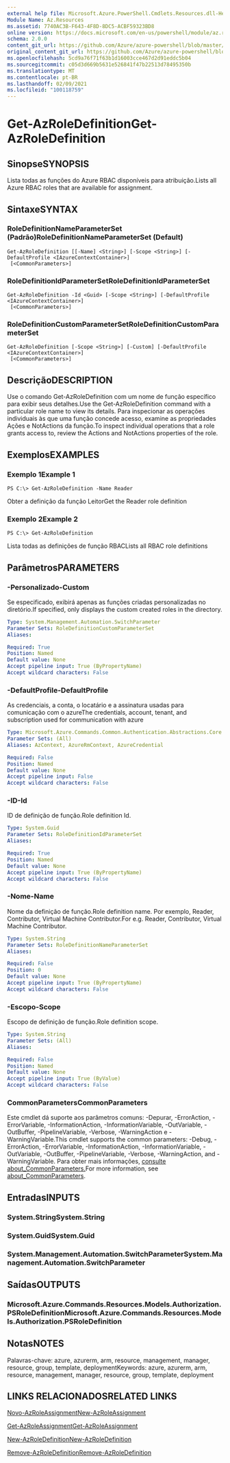```yaml
---
external help file: Microsoft.Azure.PowerShell.Cmdlets.Resources.dll-Help.xml
Module Name: Az.Resources
ms.assetid: 7740AC3B-F643-4F8D-8DC5-ACBF59323BD8
online version: https://docs.microsoft.com/en-us/powershell/module/az.resources/get-azroledefinition
schema: 2.0.0
content_git_url: https://github.com/Azure/azure-powershell/blob/master/src/Resources/Resources/help/Get-AzRoleDefinition.md
original_content_git_url: https://github.com/Azure/azure-powershell/blob/master/src/Resources/Resources/help/Get-AzRoleDefinition.md
ms.openlocfilehash: 5cd9a76f71f63b1d16003cce467d2d91eddc5b04
ms.sourcegitcommit: c05d3d669b5631e526841f47b22513d78495350b
ms.translationtype: MT
ms.contentlocale: pt-BR
ms.lasthandoff: 02/09/2021
ms.locfileid: "100118759"
---
```

# <span data-ttu-id="709bb-101">Get-AzRoleDefinition</span><span class="sxs-lookup"><span data-stu-id="709bb-101">Get-AzRoleDefinition</span></span>

## <span data-ttu-id="709bb-102">Sinopse</span><span class="sxs-lookup"><span data-stu-id="709bb-102">SYNOPSIS</span></span>
<span data-ttu-id="709bb-103">Lista todas as funções do Azure RBAC disponíveis para atribuição.</span><span class="sxs-lookup"><span data-stu-id="709bb-103">Lists all Azure RBAC roles that are available for assignment.</span></span>

## <span data-ttu-id="709bb-104">Sintaxe</span><span class="sxs-lookup"><span data-stu-id="709bb-104">SYNTAX</span></span>

### <span data-ttu-id="709bb-105">RoleDefinitionNameParameterSet (Padrão)</span><span class="sxs-lookup"><span data-stu-id="709bb-105">RoleDefinitionNameParameterSet (Default)</span></span>
```
Get-AzRoleDefinition [[-Name] <String>] [-Scope <String>] [-DefaultProfile <IAzureContextContainer>]
 [<CommonParameters>]
```

### <span data-ttu-id="709bb-106">RoleDefinitionIdParameterSet</span><span class="sxs-lookup"><span data-stu-id="709bb-106">RoleDefinitionIdParameterSet</span></span>
```
Get-AzRoleDefinition -Id <Guid> [-Scope <String>] [-DefaultProfile <IAzureContextContainer>]
 [<CommonParameters>]
```

### <span data-ttu-id="709bb-107">RoleDefinitionCustomParameterSet</span><span class="sxs-lookup"><span data-stu-id="709bb-107">RoleDefinitionCustomParameterSet</span></span>
```
Get-AzRoleDefinition [-Scope <String>] [-Custom] [-DefaultProfile <IAzureContextContainer>]
 [<CommonParameters>]
```

## <span data-ttu-id="709bb-108">Descrição</span><span class="sxs-lookup"><span data-stu-id="709bb-108">DESCRIPTION</span></span>
<span data-ttu-id="709bb-109">Use o comando Get-AzRoleDefinition com um nome de função específico para exibir seus detalhes.</span><span class="sxs-lookup"><span data-stu-id="709bb-109">Use the Get-AzRoleDefinition command with a particular role name to view its details.</span></span>
<span data-ttu-id="709bb-110">Para inspecionar as operações individuais às que uma função concede acesso, examine as propriedades Ações e NotActions da função.</span><span class="sxs-lookup"><span data-stu-id="709bb-110">To inspect individual operations that a role grants access to, review the Actions and NotActions properties of the role.</span></span>

## <span data-ttu-id="709bb-111">Exemplos</span><span class="sxs-lookup"><span data-stu-id="709bb-111">EXAMPLES</span></span>

### <span data-ttu-id="709bb-112">Exemplo 1</span><span class="sxs-lookup"><span data-stu-id="709bb-112">Example 1</span></span>
```
PS C:\> Get-AzRoleDefinition -Name Reader
```

<span data-ttu-id="709bb-113">Obter a definição da função Leitor</span><span class="sxs-lookup"><span data-stu-id="709bb-113">Get the Reader role definition</span></span>

### <span data-ttu-id="709bb-114">Exemplo 2</span><span class="sxs-lookup"><span data-stu-id="709bb-114">Example 2</span></span>
```
PS C:\> Get-AzRoleDefinition
```

<span data-ttu-id="709bb-115">Lista todas as definições de função RBAC</span><span class="sxs-lookup"><span data-stu-id="709bb-115">Lists all RBAC role definitions</span></span>

## <span data-ttu-id="709bb-116">Parâmetros</span><span class="sxs-lookup"><span data-stu-id="709bb-116">PARAMETERS</span></span>

### <span data-ttu-id="709bb-117">-Personalizado</span><span class="sxs-lookup"><span data-stu-id="709bb-117">-Custom</span></span>
<span data-ttu-id="709bb-118">Se especificado, exibirá apenas as funções criadas personalizadas no diretório.</span><span class="sxs-lookup"><span data-stu-id="709bb-118">If specified, only displays the custom created roles in the directory.</span></span>

```yaml
Type: System.Management.Automation.SwitchParameter
Parameter Sets: RoleDefinitionCustomParameterSet
Aliases:

Required: True
Position: Named
Default value: None
Accept pipeline input: True (ByPropertyName)
Accept wildcard characters: False
```

### <span data-ttu-id="709bb-119">-DefaultProfile</span><span class="sxs-lookup"><span data-stu-id="709bb-119">-DefaultProfile</span></span>
<span data-ttu-id="709bb-120">As credenciais, a conta, o locatário e a assinatura usadas para comunicação com o azure</span><span class="sxs-lookup"><span data-stu-id="709bb-120">The credentials, account, tenant, and subscription used for communication with azure</span></span>

```yaml
Type: Microsoft.Azure.Commands.Common.Authentication.Abstractions.Core.IAzureContextContainer
Parameter Sets: (All)
Aliases: AzContext, AzureRmContext, AzureCredential

Required: False
Position: Named
Default value: None
Accept pipeline input: False
Accept wildcard characters: False
```

### <span data-ttu-id="709bb-121">-ID</span><span class="sxs-lookup"><span data-stu-id="709bb-121">-Id</span></span>
<span data-ttu-id="709bb-122">ID de definição de função.</span><span class="sxs-lookup"><span data-stu-id="709bb-122">Role definition Id.</span></span>

```yaml
Type: System.Guid
Parameter Sets: RoleDefinitionIdParameterSet
Aliases:

Required: True
Position: Named
Default value: None
Accept pipeline input: True (ByPropertyName)
Accept wildcard characters: False
```

### <span data-ttu-id="709bb-123">-Nome</span><span class="sxs-lookup"><span data-stu-id="709bb-123">-Name</span></span>
<span data-ttu-id="709bb-124">Nome da definição de função.</span><span class="sxs-lookup"><span data-stu-id="709bb-124">Role definition name.</span></span>
<span data-ttu-id="709bb-125">Por exemplo, Reader, Contributor, Virtual Machine Contributor.</span><span class="sxs-lookup"><span data-stu-id="709bb-125">For e.g. Reader, Contributor, Virtual Machine Contributor.</span></span>

```yaml
Type: System.String
Parameter Sets: RoleDefinitionNameParameterSet
Aliases:

Required: False
Position: 0
Default value: None
Accept pipeline input: True (ByPropertyName)
Accept wildcard characters: False
```

### <span data-ttu-id="709bb-126">-Escopo</span><span class="sxs-lookup"><span data-stu-id="709bb-126">-Scope</span></span>
<span data-ttu-id="709bb-127">Escopo de definição de função.</span><span class="sxs-lookup"><span data-stu-id="709bb-127">Role definition scope.</span></span>

```yaml
Type: System.String
Parameter Sets: (All)
Aliases:

Required: False
Position: Named
Default value: None
Accept pipeline input: True (ByValue)
Accept wildcard characters: False
```

### <span data-ttu-id="709bb-128">CommonParameters</span><span class="sxs-lookup"><span data-stu-id="709bb-128">CommonParameters</span></span>
<span data-ttu-id="709bb-129">Este cmdlet dá suporte aos parâmetros comuns: -Depurar, -ErrorAction, -ErrorVariable, -InformationAction, -InformationVariable, -OutVariable, -OutBuffer, -PipelineVariable, -Verbose, -WarningAction e -WarningVariable.</span><span class="sxs-lookup"><span data-stu-id="709bb-129">This cmdlet supports the common parameters: -Debug, -ErrorAction, -ErrorVariable, -InformationAction, -InformationVariable, -OutVariable, -OutBuffer, -PipelineVariable, -Verbose, -WarningAction, and -WarningVariable.</span></span> <span data-ttu-id="709bb-130">Para obter mais informações, [consulte about_CommonParameters.](http://go.microsoft.com/fwlink/?LinkID=113216)</span><span class="sxs-lookup"><span data-stu-id="709bb-130">For more information, see [about_CommonParameters](http://go.microsoft.com/fwlink/?LinkID=113216).</span></span>

## <span data-ttu-id="709bb-131">Entradas</span><span class="sxs-lookup"><span data-stu-id="709bb-131">INPUTS</span></span>

### <span data-ttu-id="709bb-132">System.String</span><span class="sxs-lookup"><span data-stu-id="709bb-132">System.String</span></span>

### <span data-ttu-id="709bb-133">System.Guid</span><span class="sxs-lookup"><span data-stu-id="709bb-133">System.Guid</span></span>

### <span data-ttu-id="709bb-134">System.Management.Automation.SwitchParameter</span><span class="sxs-lookup"><span data-stu-id="709bb-134">System.Management.Automation.SwitchParameter</span></span>

## <span data-ttu-id="709bb-135">Saídas</span><span class="sxs-lookup"><span data-stu-id="709bb-135">OUTPUTS</span></span>

### <span data-ttu-id="709bb-136">Microsoft.Azure.Commands.Resources.Models.Authorization.PSRoleDefinition</span><span class="sxs-lookup"><span data-stu-id="709bb-136">Microsoft.Azure.Commands.Resources.Models.Authorization.PSRoleDefinition</span></span>

## <span data-ttu-id="709bb-137">Notas</span><span class="sxs-lookup"><span data-stu-id="709bb-137">NOTES</span></span>
<span data-ttu-id="709bb-138">Palavras-chave: azure, azurerm, arm, resource, management, manager, resource, group, template, deployment</span><span class="sxs-lookup"><span data-stu-id="709bb-138">Keywords: azure, azurerm, arm, resource, management, manager, resource, group, template, deployment</span></span>

## <span data-ttu-id="709bb-139">LINKS RELACIONADOS</span><span class="sxs-lookup"><span data-stu-id="709bb-139">RELATED LINKS</span></span>

[<span data-ttu-id="709bb-140">Novo-AzRoleAssignment</span><span class="sxs-lookup"><span data-stu-id="709bb-140">New-AzRoleAssignment</span></span>](./New-AzRoleAssignment.md)

[<span data-ttu-id="709bb-141">Get-AzRoleAssignment</span><span class="sxs-lookup"><span data-stu-id="709bb-141">Get-AzRoleAssignment</span></span>](./Get-AzRoleAssignment.md)

[<span data-ttu-id="709bb-142">New-AzRoleDefinition</span><span class="sxs-lookup"><span data-stu-id="709bb-142">New-AzRoleDefinition</span></span>](./New-AzRoleDefinition.md)

[<span data-ttu-id="709bb-143">Remove-AzRoleDefinition</span><span class="sxs-lookup"><span data-stu-id="709bb-143">Remove-AzRoleDefinition</span></span>](./Remove-AzRoleDefinition.md)

